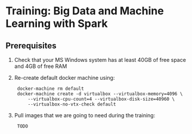 # Training: Big Data and Machine Learning with Spark

## Prerequisites

1. Check that your MS Windows system has at least 40GB of free space and 4GB of free RAM
2. Re-create default docker machine using:

        docker-machine rm default
        docker-machine create -d virtualbox --virtualbox-memory=4096 \
            --virtualbox-cpu-count=4 --virtualbox-disk-size=40960 \
            --virtualbox-no-vtx-check default
            
3. Pull images that we are going to need during the training:

        TODO
